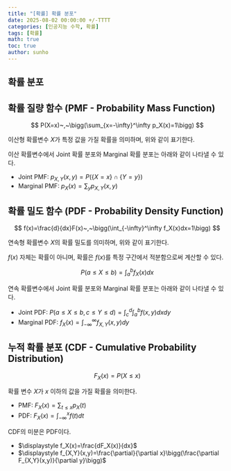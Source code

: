 ```yaml
---
title: "[확률] 확률 분포"
date: 2025-08-02 00:00:00 +/-TTTT
categories: [인공지능 수학, 확률]
tags: [확률]
math: true
toc: true
author: sunho
---
```


## 확률 분포

## 확률 질량 함수 (PMF - Probability Mass Function)

$$
P(X=x)~,~\bigg(\sum_{x=-\infty}^\infty p_X(x)=1\bigg)
$$

이산형 확률변수 $X$가 특정 값을 가질 확률을 의미하며, 위와 같이 표기한다.

이산 확률변수에서 Joint 확률 분포와 Marginal 확률 분포는 아래와 같이 나타낼 수 있다.

- Joint PMF: $\displaystyle p_{X,Y}(x,y)=P(\lbrace X=x\rbrace\cap\lbrace Y=y\rbrace)$
- Marginal PMF: $\displaystyle p_X(x)=\sum_yp_{X,Y}(x,y)$

## 확률 밀도 함수 (PDF - Probability Density Function)

$$
f(x)=\frac{d}{dx}F(x)~,~\bigg(\int_{-\infty}^\infty f_X(x)dx=1\bigg)
$$

연속형 확률변수 $X$의 확률 밀도를 의미하며, 위와 같이 표기한다.

$f(x)$ 자체는 확률이 아니며, 확률은 $f(x)$를 특정 구간에서 적분함으로써 계산할 수 있다.

$$
P(a\leq X\leq b)=\int_a^bf_X(x)dx
$$

연속 확률변수에서 Joint 확률 분포와 Marginal 확률 분포는 아래와 같이 나타낼 수 있다.

- Joint PDF: $\displaystyle P(a\leq X\leq b,c\leq Y\leq d)=\int_c^d\int_a^b f(x,y)dxdy$
- Marginal PDF: $\displaystyle f_X(x)=\int_{-\infty}^\infty f_{X,Y}(x,y)dy$

## 누적 확률 분포 (CDF - Cumulative Probability Distribution)

$$
F_X(x)=P(X\leq x)
$$

확률 변수 $X$가 $x$ 이하의 값을 가질 확률을 의미한다.

- PMF: $\displaystyle F_X(x)=\sum_{t\leq x} p_X(t)$
- PDF: $\displaystyle F_X(x)=\int_{-\infty}^x f(t)dt$


CDF의 미분은 PDF이다.

- $\displaystyle f_X(x)=\frac{dF_X(x)}{dx}$
- $\displaystyle f_{X,Y}(x,y)=\frac{\partial}{\partial x}\bigg(\frac{\partial F_{X,Y}(x,y)}{\partial y}\bigg)$
